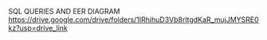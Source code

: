SQL QUERIES AND EER DIAGRAM
https://drive.google.com/drive/folders/1IRhihuD3Vb8rltgdKaR_mujJMYSRE0kz?usp=drive_link
